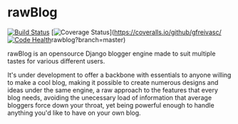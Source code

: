 # rawBlog

[![Build Status](https://travis-ci.org/gfreivasc/rawblog.svg?branch=master)](https://travis-ci.org/gfreivasc/rawblog)
[![Coverage Status](https://coveralls.io/repos/github/gfreivasc/rawblog/badge.svg?branch=master)](https://coveralls.io/github/gfreivasc/
[![Code Health](https://landscape.io/github/gfreivasc/rawblog/master/landscape.svg?style=flat)](https://landscape.io/github/gfreivasc/rawblog/master)rawblog?branch=master)

rawBlog is an opensource Django blogger engine made to suit multiple tastes for various different users.

It's under development to offer a backbone with essentials to anyone willing to make a cool blog, making it possible to create numerous designs and ideas under the same engine, a raw approach to the features that every blog needs, avoiding the unecessary load of information that average bloggers force down your throat, yet being powerful enough to handle anything you'd like to have on your own blog.